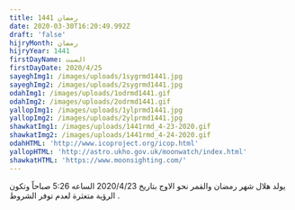 ```yaml
---
title: رمضان 1441
date: 2020-03-30T16:20:49.992Z
draft: 'false'
hijryMonth: رمضان
hijryYear: 1441
firstDayName: السبت
firstDayDate: 2020/4/25
sayeghImg1: /images/uploads/1sygrmd1441.jpg
sayeghImg2: /images/uploads/2sygrmd1441.jpg
odahImg1: /images/uploads/1odrmd1441.gif
odahImg2: /images/uploads/2odrmd1441.gif
yallopImg1: /images/uploads/1ylprmd1441.jpg
yallopImg2: /images/uploads/2ylprmd1441.jpg
shawkatImg1: /images/uploads/1441rmd_4-23-2020.gif
shawkatImg2: /images/uploads/1441rmd_4-24-2020.gif
odahHTML: 'http://www.icoproject.org/icop.html'
yallopHTML: 'http://astro.ukho.gov.uk/moonwatch/index.html'
shawkatHTML: 'https://www.moonsighting.com/'
---
```

يولد هلال شهر رمضان والقمر نحو الاوج بتاريخ 2020/4/23 الساعه 5:26 صباحاً وتكون الرؤية متعثرة لعدم توفر الشروط .